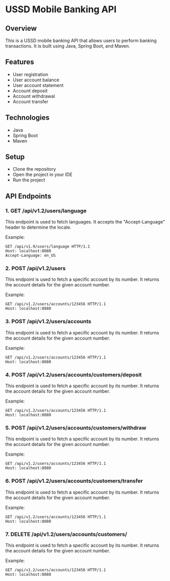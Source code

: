 # USSD Mobile Banking API

## Overview
This is a USSD mobile banking API that allows users to perform banking transactions.
It is built using Java, Spring Boot, and Maven.

## Features
- User registration
- User account balance
- User account statement
- Account deposit
- Account withdrawal
- Account transfer

## Technologies
- Java
- Spring Boot
- Maven

## Setup
- Clone the repository
- Open the project in your IDE
- Run the project

## API Endpoints

### 1. GET /api/v1.2/users/language

This endpoint is used to fetch languages. It accepts the "Accept-Language" header to determine the locale.

Example:
```http
GET /api/v1.9/users/language HTTP/1.1
Host: localhost:8080
Accept-Language: en_US
```

### 2. POST /api/v1.2/users
This endpoint is used to fetch a specific account by its number. It returns the account details for the given account number.

Example:
```http
GET /api/v1.2/users/accounts/123456 HTTP/1.1
Host: localhost:8080
```

### 3. POST /api/v1.2/users/accounts
This endpoint is used to fetch a specific account by its number. It returns the account details for the given account number.

Example:
```http
GET /api/v1.2/users/accounts/123456 HTTP/1.1
Host: localhost:8080
```

### 4. POST /api/v1.2/users/accounts/customers/deposit
This endpoint is used to fetch a specific account by its number. It returns the account details for the given account number.

Example:
```http
GET /api/v1.2/users/accounts/123456 HTTP/1.1
Host: localhost:8080
```

### 5. POST /api/v1.2/users/accounts/customers/withdraw
This endpoint is used to fetch a specific account by its number. It returns the account details for the given account number.

Example:
```http
GET /api/v1.2/users/accounts/123456 HTTP/1.1
Host: localhost:8080
```

### 6. POST /api/v1.2/users/accounts/customers/transfer
This endpoint is used to fetch a specific account by its number. It returns the account details for the given account number.

Example:
```http
GET /api/v1.2/users/accounts/123456 HTTP/1.1
Host: localhost:8080
```

### 7. DELETE /api/v1.2/users/accounts/customers/
This endpoint is used to fetch a specific account by its number. It returns the account details for the given account number.

Example:
```http
GET /api/v1.2/users/accounts/123456 HTTP/1.1
Host: localhost:8080
```
